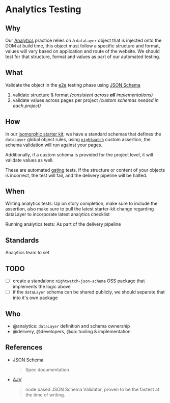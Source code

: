 # Analytics Testing

## Why

Our [Analytics](../analytics/) practice relies on a `dataLayer` object that is injected onto the DOM at build time, this object must follow a specific structure and format, values will vary based on application and route of the website. We should test for that structure, format and values as part of our automated testing.

## What

Validate the object in the [e2e](e2e.md) testing phase using [JSON Schema][json-schema]

1. validate structure & format _(consistent across **all** implementations)_
2. validate values across pages per project _(custom schemas needed in each project)_

## How

In our [isomorphic starter kit][starter-kit], we have a standard schemas that defines the `dataLayer` global object rules, using [`nightwatch`][nightwatch] custom assertion, the schema validation will run against your pages.

Additionally, if a custom schema is provided for the project level, it will validate values as well. 

These are automated [gating](../process/continuous-delivery.md#automated-gating) tests. If the structure or content of your objects is incorrect, the test will fail, and the delivery pipeline will be halted.

## When

Writing analytics tests: Up on story completion, make sure to include the assertion, also make sure to pull the latest starter-kit change regarding dataLayer to incorporate latest analytics checklist

Running analytics tests: As part of the delivery pipeline

## Standards

Analytics team to set

## TODO

- [ ] create a standalone `nightwatch-json-schema` OSS package that implements the logic above
- [ ] if the `dataLayer` schema can be shared publicly, we should separate that into it's own package  

## Who

- @analytics: `dataLayer` definition and schema ownership
- @delivery, @developers, @qa: tooling & implementation

## References

- [JSON Schema][json-schema]

  > Spec documentation

- [AJV][ajv]
  > node based JSON Schema Validator, proven to be the fastest at the time of writing.

[ajv]: https://github.com/epoberezkin/ajv

[json-schema]: http://json-schema.org/

[starter-kit]: https://github.com/telusdigital/telus-isomorphic-starter-kit

[nightwatch]: https://github.com/nightwatchjs/nightwatch
